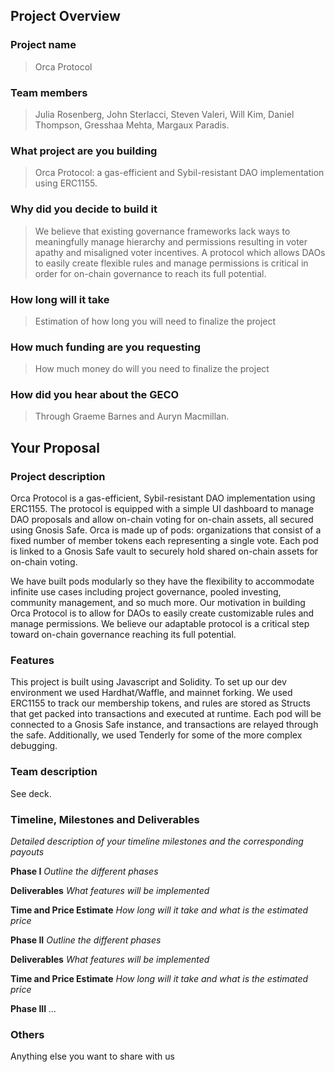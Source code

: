 ## Project Overview

### Project name
> Orca Protocol
### Team members 
> Julia Rosenberg, John Sterlacci, Steven Valeri, Will Kim, Daniel Thompson, Gresshaa Mehta, Margaux Paradis. 
### What project are you building 
> Orca Protocol: a gas-efficient and Sybil-resistant DAO implementation using ERC1155.
### Why did you decide to build it 
> We believe that existing governance frameworks lack ways to meaningfully manage hierarchy and permissions resulting in voter apathy and misaligned voter incentives. A protocol which allows DAOs to easily create flexible rules and manage permissions is critical in order for on-chain governance to reach its full potential.
### How long will it take 
> Estimation of how long you will need to finalize the project
### How much funding are you requesting  
> How much money do will you need to finalize the project
### How did you hear about the GECO
> Through Graeme Barnes and Auryn Macmillan. 

## Your Proposal 
### Project description
Orca Protocol is a gas-efficient, Sybil-resistant DAO implementation using ERC1155. The protocol is equipped with a simple UI dashboard to manage DAO proposals and allow on-chain voting for on-chain assets, all secured using Gnosis Safe. Orca is made up of pods: organizations that consist of a fixed number of member tokens each representing a single vote. Each pod is linked to a Gnosis Safe vault to securely hold shared on-chain assets for on-chain voting.  

We have built pods modularly so they have the flexibility to accommodate infinite use cases including project governance, pooled investing, community management, and so much more. Our motivation in building Orca Protocol is to allow for DAOs to easily create customizable rules and manage permissions. We believe our adaptable protocol is a critical step toward on-chain governance reaching its full potential.
### Features
This project is built using Javascript and Solidity. To set up our dev environment we used Hardhat/Waffle, and mainnet forking. We used ERC1155 to track our membership tokens, and rules are stored as Structs that get packed into transactions and executed at runtime. Each pod will be connected to a Gnosis Safe instance, and transactions are relayed through the safe. Additionally, we used Tenderly for some of the more complex debugging. 
### Team description
See deck. 
### Timeline, Milestones and Deliverables
_Detailed description of your timeline milestones and the corresponding payouts_

**Phase I**  			_Outline the different phases_

**Deliverables** 			_What features will be implemented_

**Time and Price Estimate**	_How long will it take and what is the estimated price_

**Phase II**  			_Outline the different phases_

**Deliverables** 			_What features will be implemented_

**Time and Price Estimate**	_How long will it take and what is the estimated price_

**Phase III**  			_..._


### Others	 
Anything else you want to share with us
